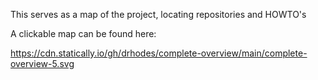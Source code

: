 This serves as a map of the project, locating repositories and HOWTO's

A clickable map can be found here:

https://cdn.statically.io/gh/drhodes/complete-overview/main/complete-overview-5.svg
